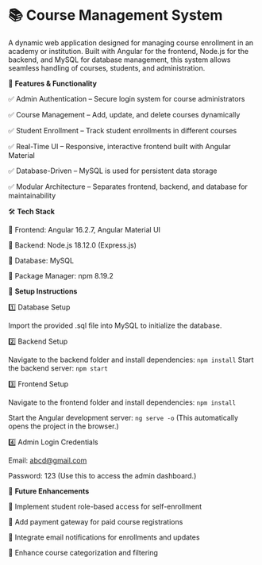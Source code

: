 <h1>📚 Course Management System</h1>


A dynamic web application designed for managing course enrollment in an academy or institution. Built with Angular for the frontend, Node.js for the backend, and MySQL for database management, this system allows seamless handling of courses, students, and administration.


🚀 <b>Features & Functionality</b>

✅ Admin Authentication – Secure login system for course administrators

✅ Course Management – Add, update, and delete courses dynamically

✅ Student Enrollment – Track student enrollments in different courses

✅ Real-Time UI – Responsive, interactive frontend built with Angular Material

✅ Database-Driven – MySQL is used for persistent data storage

✅ Modular Architecture – Separates frontend, backend, and database for maintainability


🛠 <b>Tech Stack</b>

🔹 Frontend: Angular 16.2.7, Angular Material UI

🔹 Backend: Node.js 18.12.0 (Express.js)

🔹 Database: MySQL

🔹 Package Manager: npm 8.19.2



📌 <b>Setup Instructions</b>

1️⃣ Database Setup

Import the provided .sql file into MySQL to initialize the database.


2️⃣ Backend Setup

Navigate to the backend folder and install dependencies:
```npm install```
Start the backend server:
```npm start```


3️⃣ Frontend Setup

Navigate to the frontend folder and install dependencies:
```npm install```

Start the Angular development server:
```ng serve -o```
(This automatically opens the project in the browser.)




4️⃣ Admin Login Credentials

Email: abcd@gmail.com

Password: 123
(Use this to access the admin dashboard.)




🚀 <b>Future Enhancements</b>

🔹 Implement student role-based access for self-enrollment

🔹 Add payment gateway for paid course registrations

🔹 Integrate email notifications for enrollments and updates

🔹 Enhance course categorization and filtering


